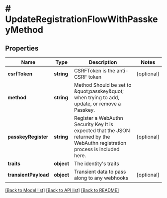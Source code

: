 # # UpdateRegistrationFlowWithPasskeyMethod

## Properties

Name | Type | Description | Notes
------------ | ------------- | ------------- | -------------
**csrfToken** | **string** | CSRFToken is the anti-CSRF token | [optional]
**method** | **string** | Method  Should be set to \&quot;passkey\&quot; when trying to add, update, or remove a Passkey. |
**passkeyRegister** | **string** | Register a WebAuthn Security Key  It is expected that the JSON returned by the WebAuthn registration process is included here. | [optional]
**traits** | **object** | The identity&#39;s traits |
**transientPayload** | **object** | Transient data to pass along to any webhooks | [optional]

[[Back to Model list]](../../README.md#models) [[Back to API list]](../../README.md#endpoints) [[Back to README]](../../README.md)
